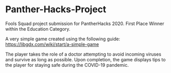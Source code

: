 # Panther-Hacks-Project
Fools Squad project submission for PantherHacks 2020. First Place Winner within the Education Category.

A very simple game created using the following guide: https://libgdx.com/wiki/start/a-simple-game

The player takes the role of a doctor attempting to avoid incoming viruses and survive as long as possible. Upon completion, the game displays tips to the player for staying safe during the COVID-19 pandemic.
